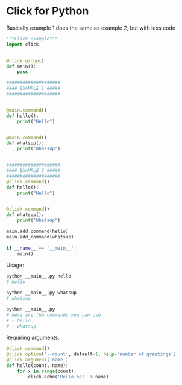 # Click for Python

Basically example 1 does the same as example 2, but with less code

```python
"""Click example"""
import click


@click.group()
def main():
    pass

####################
#### EXAMPLE 1 #####
####################


@main.command()
def hello():
    print("Hello")


@main.command()
def whatsup():
    print("Whatsup")


####################
#### EXAMPLE 2 #####
####################
@click.command()
def hello():
    print("Hello")


@click.command()
def whatsup():
    print("Whatsup")

main.add_command(hello)
main.add_command(whatsup)
    
if __name__ == '__main__':
    main()
```

Usage:

```bash
python __main__.py hello
# hello

python __main__.py whatsup
# whatsup

python __main__.py
# here are the commands you can use
# - hello
# - whatsup
```

Requiring arguments:
```python
@click.command()
@click.option('--count', default=1, help='number of greetings')
@click.argument('name')
def hello(count, name):
    for x in range(count):
        click.echo('Hello %s!' % name)
```
